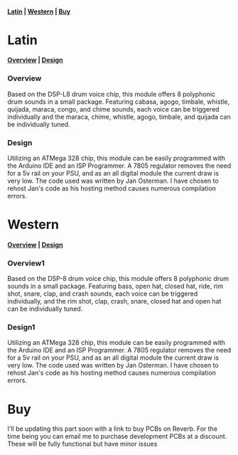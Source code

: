 #### [Latin](#latin) | [Western](#western) | [Buy](#buy)


# Latin

#### [Overview](#overview) | [Design](#design)

### Overview

Based on the DSP-L8 drum voice chip, this module offers 8 polyphonic drum sounds in a small package. Featuring cabasa, agogo, timbale, whistle, quijada, maraca, congo, and chime sounds, each voice can be triggered individually and the maraca, chime, whistle, agogo, timbale, and quijada can be individually tuned.

### Design

Utilizing an ATMega 328 chip, this module can be easily programmed with the Arduino IDE and an ISP Programmer. A 7805 regulator removes the need for a 5v rail on your PSU, and as an all digital module the current draw is very low. The code used was written by Jan Osterman. I have chosen to rehost Jan's code as his hosting method causes numerous compilation errors.

# Western

#### [Overview](#overview1) | [Design](#design1)

### Overview1

Based on the DSP-8 drum voice chip, this module offers 8 polyphonic drum sounds in a small package. Featuring bass, open hat, closed hat, ride, rim shot, snare, clap, and crash sounds, each voice can be triggered individually, and the rim shot, clap, crash, snare, closed hat and open hat can be individually tuned.

### Design1

Utilizing an ATMega 328 chip, this module can be easily programmed with the Arduino IDE and an ISP Programmer. A 7805 regulator removes the need for a 5v rail on your PSU, and as an all digital module the current draw is very low. The code used was written by Jan Osterman. I have chosen to rehost Jan's code as his hosting method causes numerous compilation errors.

# Buy

I'll be updating this part soon with a link to buy PCBs on Reverb. For the time being you can email me to purchase development PCBs at a discount. These will be fully functional but have minor issues
